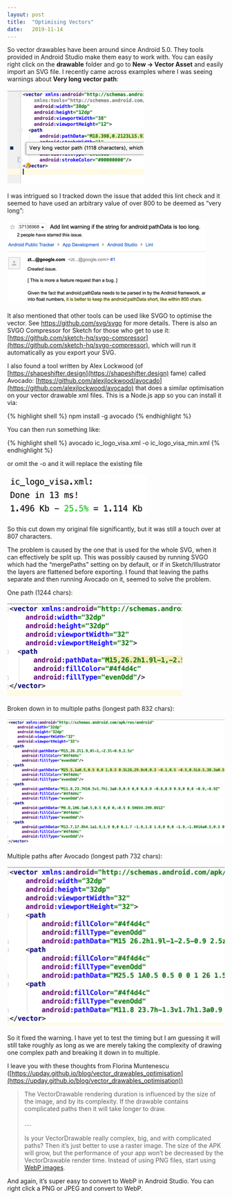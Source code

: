 ```yaml
---
layout: post
title:  "Optimising Vectors"
date:   2019-11-14
---
```

So vector drawables have been around since Android 5.0. They tools provided in Android Studio make them easy to work with. You can easily right click on the **drawable** folder and go to **New -> Vector Asset** and easily import an SVG file. I recently came across examples where I was seeing warnings about **Very long vector path**:
<br/><br/>
![very long vector path](/images/optimising_vectors/very_long_vector_path_large.png)
<br/><br/>
I was intrigued so I tracked down the issue that added this lint check and it seemed to have used an arbitrary value of over 800 to be deemed as “very long”:
<br/><br/>
![lint warning issue](/images/optimising_vectors/lint_warning_issue.png)
<br/><br/>
It also mentioned that other tools can be used like SVGO to optimise the vector. See https://github.com/svg/svgo for more details. There is also an SVGO Compressor for Sketch for those who get to use it: [https://github.com/sketch-hq/svgo-compressor](https://github.com/sketch-hq/svgo-compressor), which will run it automatically as you export your SVG.

I also found a tool written by Alex Lockwood (of [https://shapeshifter.design](https://shapeshifter.design) fame) called Avocado: [https://github.com/alexjlockwood/avocado](https://github.com/alexjlockwood/avocado) that does a similar optimisation on your vector drawable xml files. This is a Node.js app so you can install it via:

{% highlight shell %}
npm install -g avocado
{% endhighlight %}

You can then run something like:

{% highlight shell %}
avocado ic_logo_visa.xml -o ic_logo_visa_min.xml
{% endhighlight %}

or omit the -o and it will replace the existing file
<br/><br/>
![avocado results](/images/optimising_vectors/avocado_results.png)
<br/><br/>
So this cut down my original file significantly, but it was still a touch over at 807 characters.

The problem is caused by the one that is used for the whole SVG, when it can effectively be split up. This was possibly caused by running SVGO which had the “mergePaths” setting on by default, or if in Sketch/Illustrator the layers are flattened before exporting. I found that leaving the paths separate and then running Avocado on it, seemed to solve the problem.

One path (1244 chars):
<br/><br/>
![one path](/images/optimising_vectors/one_path.png)
<br/><br/>
Broken down in to multiple paths (longest path 832 chars):
<br/><br/>
![multiple paths](/images/optimising_vectors/multiple_paths.png)
<br/><br/>
Multiple paths after Avocado (longest path 732 chars):
<br/><br/>
![multiple paths after avocado](/images/optimising_vectors/multiple_paths_after_avocado.png)
<br/><br/>
So it fixed the warning. I have yet to test the timing but I am guessing it will still take roughly as long as we are merely taking the complexity of drawing one complex path and breaking it down in to multiple. 

I leave you with these thoughts from Florina Muntenescu ([https://upday.github.io/blog/vector_drawables_optimisation](https://upday.github.io/blog/vector_drawables_optimisation))

> The VectorDrawable rendering duration is influenced by the size of the image, and by its complexity. If the drawable contains complicated paths then it will take longer to draw. <br/><br/> …. <br/><br/> Is your VectorDrawable really complex, big, and with complicated paths? Then it’s just better to use a raster image. The size of the APK will grow, but the performance of your app won’t be decreased by the VectorDrawable render time. Instead of using PNG files, start using [WebP images](https://developers.google.com/speed/webp/).


And again, it’s super easy to convert to WebP in Android Studio. You can right click a PNG or JPEG and convert to WebP.